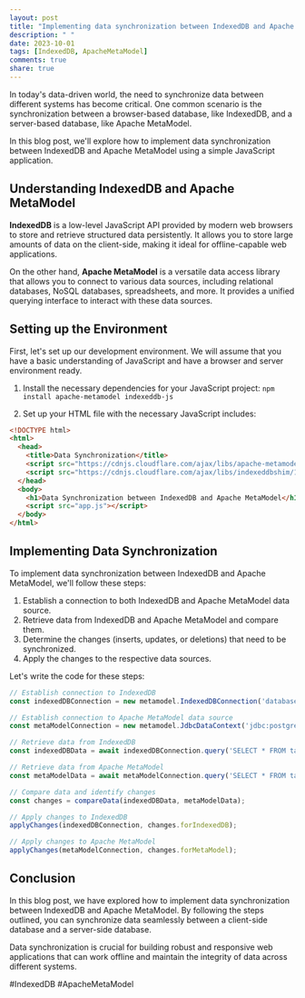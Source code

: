 ```yaml
---
layout: post
title: "Implementing data synchronization between IndexedDB and Apache MetaModel"
description: " "
date: 2023-10-01
tags: [IndexedDB, ApacheMetaModel]
comments: true
share: true
---
```


In today's data-driven world, the need to synchronize data between different systems has become critical. One common scenario is the synchronization between a browser-based database, like IndexedDB, and a server-based database, like Apache MetaModel.

In this blog post, we'll explore how to implement data synchronization between IndexedDB and Apache MetaModel using a simple JavaScript application.

## Understanding IndexedDB and Apache MetaModel

**IndexedDB** is a low-level JavaScript API provided by modern web browsers to store and retrieve structured data persistently. It allows you to store large amounts of data on the client-side, making it ideal for offline-capable web applications.

On the other hand, **Apache MetaModel** is a versatile data access library that allows you to connect to various data sources, including relational databases, NoSQL databases, spreadsheets, and more. It provides a unified querying interface to interact with these data sources.

## Setting up the Environment

First, let's set up our development environment. We will assume that you have a basic understanding of JavaScript and have a browser and server environment ready.

1. Install the necessary dependencies for your JavaScript project:
```npm install apache-metamodel indexeddb-js```

2. Set up your HTML file with the necessary JavaScript includes:

```html
<!DOCTYPE html>
<html>
  <head>
    <title>Data Synchronization</title>
    <script src="https://cdnjs.cloudflare.com/ajax/libs/apache-metamodel/5.0.0/metamodel-all.js"></script>
    <script src="https://cdnjs.cloudflare.com/ajax/libs/indexeddbshim/1.3.3/indexeddbshim.min.js"></script>
  </head>
  <body>
    <h1>Data Synchronization between IndexedDB and Apache MetaModel</h1>
    <script src="app.js"></script>
  </body>
</html>
```

## Implementing Data Synchronization

To implement data synchronization between IndexedDB and Apache MetaModel, we'll follow these steps:

1. Establish a connection to both IndexedDB and Apache MetaModel data source.
2. Retrieve data from IndexedDB and Apache MetaModel and compare them.
3. Determine the changes (inserts, updates, or deletions) that need to be synchronized.
4. Apply the changes to the respective data sources.

Let's write the code for these steps:

```javascript
// Establish connection to IndexedDB
const indexedDBConnection = new metamodel.IndexedDBConnection('database_name', 'database_version');

// Establish connection to Apache MetaModel data source
const metaModelConnection = new metamodel.JdbcDataContext('jdbc:postgresql://localhost:5432/mydatabase', 'username', 'password');

// Retrieve data from IndexedDB
const indexedDBData = await indexedDBConnection.query('SELECT * FROM tableName');

// Retrieve data from Apache MetaModel
const metaModelData = await metaModelConnection.query('SELECT * FROM tableName');

// Compare data and identify changes
const changes = compareData(indexedDBData, metaModelData);

// Apply changes to IndexedDB
applyChanges(indexedDBConnection, changes.forIndexedDB);

// Apply changes to Apache MetaModel
applyChanges(metaModelConnection, changes.forMetaModel);
```

## Conclusion

In this blog post, we have explored how to implement data synchronization between IndexedDB and Apache MetaModel. By following the steps outlined, you can synchronize data seamlessly between a client-side database and a server-side database.

Data synchronization is crucial for building robust and responsive web applications that can work offline and maintain the integrity of data across different systems.

#IndexedDB #ApacheMetaModel